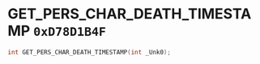 # GET_PERS_CHAR_DEATH_TIMESTAMP `0xD78D1B4F`

```cpp
int GET_PERS_CHAR_DEATH_TIMESTAMP(int _Unk0);
```